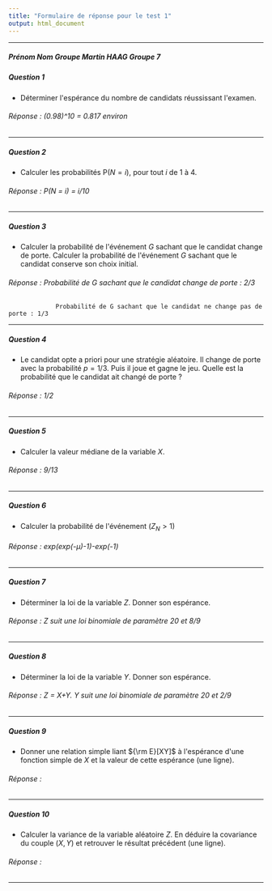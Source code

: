 ```yaml
---
title: "Formulaire de réponse pour le test 1"
output: html_document
---
```


** **

##### Prénom Nom Groupe Martin HAAG Groupe 7



##### Question 1

* Déterminer l'espérance du nombre de candidats réussissant l'examen.

###### Réponse : (0.98)^10 = 0.817 environ

** **

##### Question 2

* Calculer les probabilités P($N = i$), pour tout $i$ de 1 à 4.  

###### Réponse : P(N = i) = i/10

** **

##### Question 3

* Calculer la probabilité de l'événement $G$ sachant que le candidat change de porte. Calculer la probabilité de l'événement $G$ sachant que le candidat conserve son choix initial.

###### Réponse : Probabilité de G sachant que le candidat change de porte : 2/3
                 Probabilité de G sachant que le candidat ne change pas de porte : 1/3
** **

##### Question 4

* Le candidat opte a priori pour une stratégie aléatoire. Il change de porte avec la probabilité $p = 1/3$. Puis il joue et gagne le jeu. Quelle est la probabilité que le candidat ait changé de porte ?   

###### Réponse : 1/2

** **

##### Question 5

* Calculer la valeur médiane de la variable $X$.  

###### Réponse : 9/13

** **


##### Question 6

* Calculer la probabilité de l'événement $(Z_N > 1)$  

###### Réponse : exp(exp(-μ)-1)-exp(-1)

** **


##### Question 7

* Déterminer la loi de la variable $Z$. Donner son espérance.


###### Réponse : Z suit une loi binomiale de paramètre 20 et 8/9

** ** 


##### Question 8

* Déterminer la loi de la variable $Y$. Donner son espérance.

###### Réponse : Z = X+Y. Y suit une loi binomiale de paramètre 20 et 2/9

** **


##### Question 9

* Donner une relation simple liant ${\rm E}[XY]$ à l'espérance d'une fonction simple de $X$ et la valeur de cette espérance (une ligne). 

###### Réponse : 

** **

##### Question 10

* Calculer la variance de la variable aléatoire $Z$. En déduire la covariance du couple $(X,Y)$ et retrouver le résultat précédent (une ligne). 
   
###### Réponse : 


** ** 


